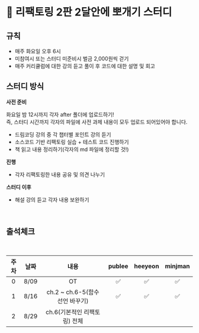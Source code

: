 # :school: 리팩토링 2판 2달안에 뽀개기 스터디

## 규칙

- 매주 화요일 오후 6시
- 미참여시 또는 스터디 미준비시 벌금 2,000원씩 걷기
- 매주 커리큘럼에 대한 강의 듣고 풀이 후 코드에 대한 설명 및 회고

## 스터디 방식

**사전 준비**

화요일 밤 12시까지 각자 after 폴더에 업로드하기! <br />
즉, 스터디 시간까지 각자의 파일에 사전 과제 내용이 모두 업로드 되어있어야 합니다.

- 드림코딩 강의 중 각 챕터별 포인트 강의 듣기
- 소스코드 기반 리팩토링 실습 + 테스트 코드 진행하기
- 책 읽고 내용 정리하기(각자의 md 파일에 정리할 것!)

**진행**

- 각자 리팩토링한 내용 공유 및 의견 나누기

**스터디 이후**

- 해설 강의 듣고 각자 내용 보완하기

<br/>

<pr>

## 출석체크

  <br/>

| 주차| 날짜 |            내용           |  publee | heeyeon | minjman |
|:---:|:---:|:------------------------:|:--------:| :-----: |:-------:|
|  0  | 8/09 |          OT            |  ✅  | ✅ |    ✅    |
|  1  | 8/16 |  ch.2 ~ ch.6-5(함수 선언 바꾸기) |  ✅  | ✅ |    ✅    |
|  2  | 8/29 |  ch.6(기본적인 리팩토링) 전체 |    |  |      |

</pr>
